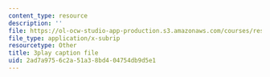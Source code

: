 ```yaml
---
content_type: resource
description: ''
file: https://ol-ocw-studio-app-production.s3.amazonaws.com/courses/res-env-001-climate-action-hands-on-harnessing-science-with-communities-to-cut-carbon-january-iap-2017/2ad7a9756c2a51a38bd404754db9d5e1_GRc5GKMNuho.vtt
file_type: application/x-subrip
resourcetype: Other
title: 3play caption file
uid: 2ad7a975-6c2a-51a3-8bd4-04754db9d5e1
---
```

